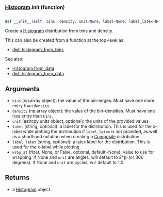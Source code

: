 ### [Histogram](Histogram.md).__init__ (function)


```py

def __init__(self, bins, density, unit=None, label=None, label_latex=None, wrap_at=None, uniqueid=None)

```



Create a [Histogram](Histogram.md) distribution from bins and density.

This can also be created from a function at the top-level as:

* [distl.histogram_from_bins](distl.histogram_from_bins.md)

See also:

* [Histogram.from_data](Histogram.from_data.md)
* [distl.histogram_from_data](distl.histogram_from_data.md)

Arguments
--------------
* `bins` (np.array object): the value of the bin-edges.  Must have one more
    entry than `density`.
* `density` (np.array object): the value of the bin-densities.  Must have one
    less entry than `bins`.
* `unit` (astropy.units object, optional): the units of the provided values.
* `label` (string, optional): a label for the distribution.  This is used
    for the x-label while plotting the distribution if `label_latex` is not provided,
    as well as a shorthand notation when creating a [Composite](Composite.md) distribution.
* `label_latex` (string, optional): a latex label for the distribution.  This is used
    for the x-label while plotting.
* `wrap_at` (float, None, or False, optional, default=None): value to
    use for wrapping.  If None and `unit` are angles, will default to
    2*pi (or 360 degrees).  If None and `unit` are cycles, will default
    to 1.0.

Returns
--------
* a [Histogram](Histogram.md) object

